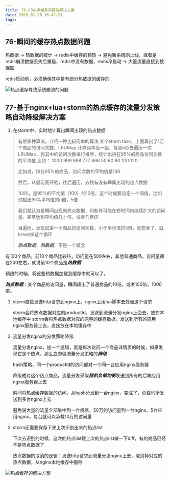 ```yaml
---
title: 76-83热点缓存问题及解决方案
date: 2019-01-28 16:42:21
tags:
---
```



## 76-瞬间的缓存热点数据问题


热数据 -> 热数据的统计 -> redis中缓存的预热 -> 避免新系统刚上线，或者是redis崩溃数据丢失后重启，redis中没有数据，redis冷启动 -> 大量流量直接到数据库

redis启动前，必须确保其中是有部分热数据的缓存的

![热点缓存导致系统崩溃的问题](热点缓存导致系统崩溃的问题.png '热点缓存导致系统崩溃的问题')

## 77-基于nginx+lua+storm的热点缓存的流量分发策略自动降级解决方案

1. 在storm中，实时地计算出瞬间出现的热点数据
>有很多种算法，介绍一种比较简单的算法
>某个storm task，上面算出了1万个商品的访问次数，LRUMap
计算频率高一些，每隔5秒去遍历一次LRUMap，将其中的访问次数进行排序，统计出排在95%的商品访问次数的平均值
比如：
1000
999
888
777
666
50
60
80
100
120
>
>比如说，排在95%的商品，访问次数的平均值是100
>
>然后，从最前面开始，往后遍历，去找有没有瞬间出现的热点数据
>
>1000，是95%的平均值（100）的10倍，这个时候要设定一个阈值，比如说超出95%平均值的n倍，5倍
>
>我们就认为是瞬间出现的热点数据，判断其可能在短时间内继续扩大的访问量，甚至达到平均值几十倍，或者几百倍
>
>当遍历，发现说第一个商品的访问次数，小于平均值的5倍，就安全了，就break掉这个循环
>
>***热点数据***，***热数据***，不是一个概念
>
有100个商品，前10个商品比较热，访问量在500左右，其他普通商品，访问量都在200左右，就说前10个商品是***热数据***
>
预热的时候，将这些热数据加载到缓存中就可以了。
>
***热点数据***：某个商品的访问量，瞬间超出了普通商品的10倍，或者100倍，1000倍。

1. storm直接发送http请求到nginx上，nginx上用lua脚本去处理这个请求

    storm会将热点数据对应的productId，发送到流量分发nginx上面去，放在本地缓存中
    storm会将热点数据对应的完整的缓存数据，发送到所有的应用nginx服务器上去，直接放在本地缓存中

1. 流量分发nginx的分发策略降级

    流量分发nginx，加一个逻辑，就是每次访问一个商品详情页的时候，如果发现它是个热点，那么立即做流量分发策略的***降级***

    hash策略，同一个productId的访问都对一个同一台应用nginx服务器

    降级成对这个热点商品，流量分发采取***随机负载均衡***发送到所有的后端应用nginx服务器上去

    瞬间将热点缓存数据的访问，从hash分发到一台nginx，变成了，负载均衡发送到多台nginx上去

    避免说大量的流量全部集中到一台机器，50万的访问量到一台nginx，5台应用nginx，每台就可以承载10万的访问量

1. storm还需要保存下来上次识别出来的热点list

    下次去识别的时候，这次的热点list跟上次的热点list做一下diff，有的商品已经不是热点数据了

    热点数据的取消的逻辑：发送http请求到流量分发nginx上去，取消掉对应的热点数据，从nginx本地缓存中删除
    
![热点缓存的解决方案](热点缓存的解决方案.png '热点缓存的解决方案')
